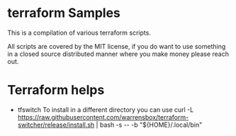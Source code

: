 # terraform Samples

This is a compilation of various terraform scripts.

All scripts are covered by the MIT license, if you do want to use something in a closed source distributed manner where you make money please reach out.


# Terraform helps

* tfswitch
To install in a different directory you can use
curl -L https://raw.githubusercontent.com/warrensbox/terraform-switcher/release/install.sh | bash -s -- -b "${HOME}/.local/bin"